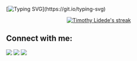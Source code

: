 [![Typing SVG](https://readme-typing-svg.herokuapp.com?size=40&center=true&vCenter=true&width=1000&height=100&lines=hey,+Dede+here.;i+write+a+bunch+of+code.)](https://git.io/typing-svg)

<p align="center">
    <a href="https://github.com/timothylidede/github-readme-streak-stats">
        <img title="🔥 Get streak stats for your profile at git.io/streak-stats" alt="Timothy Lidede's streak" src="https://github-readme-streak-stats.herokuapp.com/?user=timothylidede&theme=black-ice&hide_border=false&stroke=0000&background=1c041c"/>
    </a>
</p>

## Connect with me:
<p align="left">

<a href = "https://www.linkedin.com/in/timothylidede/"><img src="https://img.icons8.com/fluent/48/000000/linkedin.png"/></a>
<a href = "https://twitter.com/timothylidede"><img src="https://img.icons8.com/fluent/48/000000/twitter.png"/></a>
<a href = "https://www.instagram.com/liidede/"><img src="https://img.icons8.com/fluent/48/000000/instagram-new.png"/></a>
</p>
